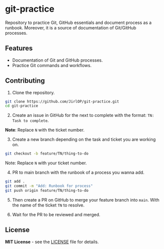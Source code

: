 # git-practice

Repository to practice Git, GitHub essentials and document process as a runbook. Moreover, it is a source of documentation of Git/GitHub processes.

## Features

- Documentation of Git and GitHub processes.
- Practice Git commands and workflows.

## Contributing

1. Clone the repository.

```bash
git clone https://github.com/JirlOP/git-practice.git
cd git-practice
```

2. Create an issue in GitHub for the next to complete with the format: `TN: Task to complete`.

**Note**: Replace `N` with the ticket number.

3. Create a new branch depending on the task and ticket you are working on.

```bash
git checkout -b feature/TN/thing-to-do
```

Note: Replace `N` with your ticket number.

4. PR to main branch with the runbook of a process you wanna add.

```bash
git add .
git commit -m "Add: Runbook for process"
git push origin feature/TN/thing-to-do
```

5. Then create a PR on GitHub to merge your feature branch into `main`. With the name of the ticket `TN` to resolve.

6. Wait for the PR to be reviewed and merged.

## License

**MIT License** - see the [LICENSE](LICENSE) file for details.

